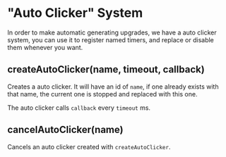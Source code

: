 # "Auto Clicker" System
In order to make automatic generating upgrades, we have a auto clicker system,
you can use it to register named timers, and replace or disable them whenever you
want.

## createAutoClicker(name, timeout, callback)
Creates a auto clicker. It will have an id of `name`, if one already exists with
that name, the current one is stopped and replaced with this one.

The auto clicker calls `callback` every `timeout` ms.

## cancelAutoClicker(name)
Cancels an auto clicker created with `createAutoClicker`.
